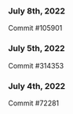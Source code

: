 ### July 8th, 2022

Commit #105901

### July 5th, 2022

Commit #314353


### July 4th, 2022

Commit #72281
